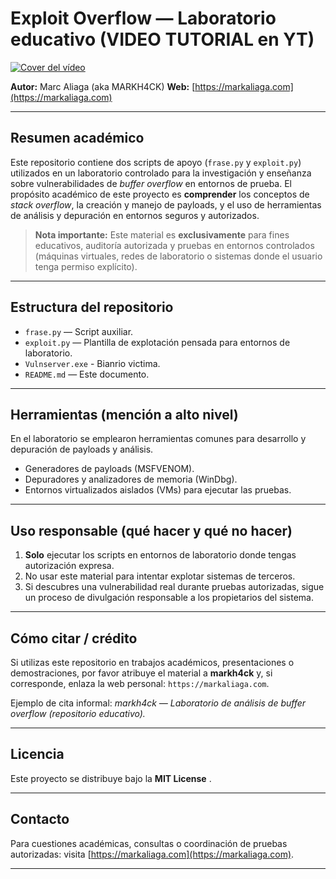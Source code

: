 # Exploit Overflow — Laboratorio educativo (VIDEO TUTORIAL en YT)

[![Cover del vídeo](https://i.ibb.co/Ng2n19g/cover.jpg)](https://www.youtube.com/watch?v=XXXXXXXXXXX)


**Autor:** Marc Aliaga (aka MARKH4CK)
**Web:** [https://markaliaga.com](https://markaliaga.com)

---

## Resumen académico

Este repositorio contiene dos scripts de apoyo (`frase.py` y `exploit.py`) utilizados en un laboratorio controlado para la investigación y enseñanza sobre vulnerabilidades de *buffer overflow* en entornos de prueba. El propósito académico de este proyecto es **comprender** los conceptos de *stack overflow*, la creación y manejo de payloads, y el uso de herramientas de análisis y depuración en entornos seguros y autorizados.

> **Nota importante:** Este material es **exclusivamente** para fines educativos, auditoría autorizada y pruebas en entornos controlados (máquinas virtuales, redes de laboratorio o sistemas donde el usuario tenga permiso explícito). 

---

## Estructura del repositorio

* `frase.py` — Script auxiliar.
* `exploit.py` — Plantilla de explotación pensada para entornos de laboratorio.
*  `Vulnserver.exe` - Bianrio victima.
* `README.md` — Este documento.

---

## Herramientas (mención a alto nivel)

En el laboratorio se emplearon herramientas comunes para desarrollo y depuración de payloads y análisis.

* Generadores de payloads (MSFVENOM).
* Depuradores y analizadores de memoria (WinDbg).
* Entornos virtualizados aislados (VMs) para ejecutar las pruebas.

---

## Uso responsable (qué hacer y qué no hacer)

1. **Solo** ejecutar los scripts en entornos de laboratorio donde tengas autorización expresa.
2. No usar este material para intentar explotar sistemas de terceros.
3. Si descubres una vulnerabilidad real durante pruebas autorizadas, sigue un proceso de divulgación responsable a los propietarios del sistema.

---

## Cómo citar / crédito

Si utilizas este repositorio en trabajos académicos, presentaciones o demostraciones, por favor atribuye el material a **markh4ck** y, si corresponde, enlaza la web personal: `https://markaliaga.com`.

Ejemplo de cita informal:
*markh4ck — Laboratorio de análisis de buffer overflow (repositorio educativo).*

---

## Licencia

Este proyecto se distribuye bajo la **MIT License** . 

---

## Contacto

Para cuestiones académicas, consultas o coordinación de pruebas autorizadas: visita [https://markaliaga.com](https://markaliaga.com).

---

